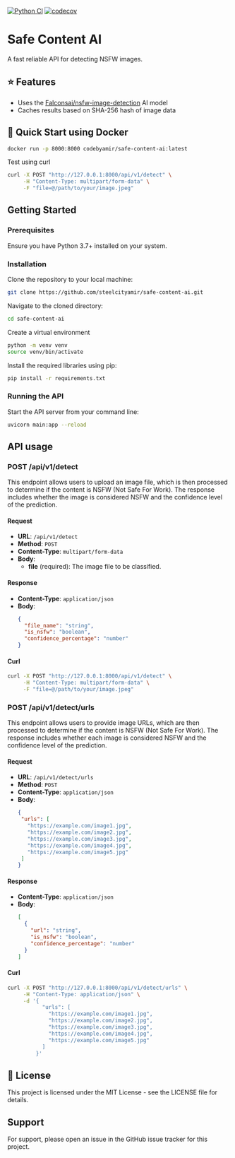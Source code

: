 [![Python CI](https://github.com/steelcityamir/safe-content-ai/actions/workflows/ci.yml/badge.svg?branch=main)](https://github.com/steelcityamir/safe-content-ai/actions/workflows/ci.yml) [![codecov](https://codecov.io/gh/steelcityamir/safe-content-ai/graph/badge.svg?token=RRZEJFKRG1)](https://codecov.io/gh/steelcityamir/safe-content-ai)

# Safe Content AI
A fast reliable API for detecting NSFW images.

## ⭐ Features

- Uses the [Falconsai/nsfw-image-detection](https://huggingface.co/Falconsai/nsfw_image_detection) AI model
- Caches results based on SHA-256 hash of image data


## 🐳 Quick Start using Docker

```bash
docker run -p 8000:8000 codebyamir/safe-content-ai:latest
```

Test using curl

```bash
curl -X POST "http://127.0.0.1:8000/api/v1/detect" \
     -H "Content-Type: multipart/form-data" \
     -F "file=@/path/to/your/image.jpeg"
```

## Getting Started

### Prerequisites

Ensure you have Python 3.7+ installed on your system.

### Installation

Clone the repository to your local machine:

```bash
git clone https://github.com/steelcityamir/safe-content-ai.git
```

Navigate to the cloned directory:

```bash
cd safe-content-ai
```

Create a virtual environment
```bash
python -m venv venv
source venv/bin/activate
```

Install the required libraries using pip:

```bash
pip install -r requirements.txt
```


### Running the API

Start the API server from your command line:

```bash
uvicorn main:app --reload
```


## API usage

### POST /api/v1/detect

This endpoint allows users to upload an image file, which is then processed to determine if the content is NSFW (Not Safe For Work). The response includes whether the image is considered NSFW and the confidence level of the prediction.

#### Request

- **URL**: `/api/v1/detect`
- **Method**: `POST`
- **Content-Type**: `multipart/form-data`
- **Body**:
  - **file** (required): The image file to be classified.

#### Response

- **Content-Type**: `application/json`
- **Body**:
  ```json
  {
    "file_name": "string",
    "is_nsfw": "boolean",
    "confidence_percentage": "number"
  }
  ```

#### Curl

```bash
curl -X POST "http://127.0.0.1:8000/api/v1/detect" \
     -H "Content-Type: multipart/form-data" \
     -F "file=@/path/to/your/image.jpeg"
```
### POST /api/v1/detect/urls

This endpoint allows users to provide image URLs, which are then processed to determine if the content is NSFW (Not Safe For Work). The response includes whether each image is considered NSFW and the confidence level of the prediction.

#### Request

- **URL**: `/api/v1/detect/urls`
- **Method**: `POST`
- **Content-Type**: `application/json`
- **Body**:
   ```json
  {
    "urls": [
      "https://example.com/image1.jpg",
      "https://example.com/image2.jpg",
      "https://example.com/image3.jpg",
      "https://example.com/image4.jpg",
      "https://example.com/image5.jpg"
    ]
  }
  ```

#### Response

- **Content-Type**: `application/json`
- **Body**:
  ```json
  [
    {
      "url": "string",
      "is_nsfw": "boolean",
      "confidence_percentage": "number"
    }
  ]
  ```

#### Curl

```bash
curl -X POST "http://127.0.0.1:8000/api/v1/detect/urls" \
     -H "Content-Type: application/json" \
     -d '{
           "urls": [
             "https://example.com/image1.jpg",
             "https://example.com/image2.jpg",
             "https://example.com/image3.jpg",
             "https://example.com/image4.jpg",
             "https://example.com/image5.jpg"
           ]
         }'
```

## 📄 License

This project is licensed under the MIT License - see the LICENSE file for details.

## Support

For support, please open an issue in the GitHub issue tracker for this project.

